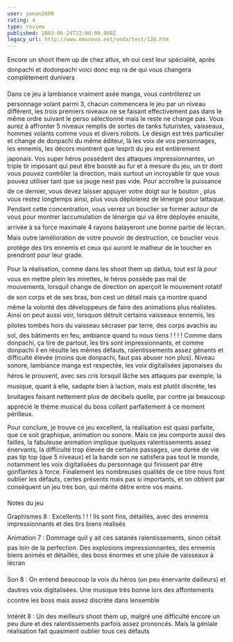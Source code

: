 ```yaml
---
user: yoman2600
rating: 4
type: review
published: 2003-06-24T22:00:00.000Z
legacy_url: http://www.emunova.net/veda/test/128.htm
---
```

Encore un shoot them up de chez atlus, eh oui cest leur spécialité, après donpachi et dodonpachi voici donc esp ra de qui vous changera complètement dunivers  

  

Dans ce jeu à lambiance vraiment axée manga, vous contrôlerez un personnage volant parmi 3, chacun commencera le jeu par un niveau différent, les trois premiers niveaux ne se faisant effectivement pas dans le même ordre suivant le perso sélectionné mais le reste ne change pas. Vous aurez à affronter 5 niveaux remplis de sortes de tanks futuristes, vaisseaux, hommes volants comme vous et divers robots. Le désign est très particulier et change de donpachi du même éditeur, là les voix de vos personnages, les ennemis, les décors montrent que lesprit du jeu est entièrement japonais. Vos super héros possèdent des attaques impressionnantes, un triple tir imposant qui peut être boosté au fur et à mesure du jeu, un tir dont vous pouvez contrôler la direction, mais surtout un incroyable tir que vous pouvez utiliser tant que sa jauge nest pas vide. Pour accroître la puissance de ce dernier, vous devez laisser appuyer votre doigt sur le bouton , plus vous restez longtemps ainsi, plus vous déploierez de lénergie pour lattaque. Pendant cette concentration, vous verrez un bouclier se former autour de vous pour montrer laccumulation de lénergie qui va être déployée ensuite, arrivée à sa force maximale 4 rayons balayeront une bonne partie de lécran. Mais outre lamélioration de votre pouvoir de destruction, ce bouclier vous protège des tirs ennemis et ceux qui auront le malheur de le toucher en prendront pour leur grade.   

  

Pour la réalisation, comme dans les shoot them up datlus, tout est là pour vous en mettre plein les mirettes, le héros possède pas mal de mouvements, lorsquil change de direction on aperçoit le mouvement rotatif de son corps et de ses bras, bon cest un détail mais ça montre quand même la volonté des développeurs de faire des animations plus réalistes. Ainsi on peut aussi voir, lorsquon détruit certains vaisseaux ennemis, les pilotes tombés hors du vaisseau sécraser par terre, des corps avachis au sol, des bâtiments en feu, ambiance quand tu nous tiens ! ! ! ! Comme dans donpachi, ça tire de partout, les tirs sont impressionnants, et comme donpachi il en résulte les mêmes défauts, ralentissements assez gênants et difficulté élevée (moins que donpachi, faut pas abuser non plus). Niveau sonore, lambiance manga est respectée, les voix digitalisées japonaises du héros le prouvent, avec ses cris lorsquil lâche ses attaques par exemple, la musique, quant à elle, sadapte bien à laction, mais est plutôt discrète, les bruitages faisant nettement plus de décibels quelle, par contre jai beaucoup apprécié le thème musical du boss collant parfaitement à ce moment périlleux.  

  

Pour conclure, je trouve ce jeu excellent, la réalisation est quasi parfaite, que ce soit graphique, animation ou sonore. Mais ce jeu comporte aussi des failles, la fabuleuse animation implique quelques ralentissements assez énervants, la difficulté trop élevée de certains passages, une durée de vie pas tip top (que 5 niveaux) et la bande son ne satisfera pas tout le monde, notamment les voix digitalisées du personnage qui finissent par être gonflantes à force. Finalement les nombreuses qualités de ce titre nous font oublier les défauts, certes présents mais pas si importants, et on obtient par conséquent un jeu très bon, qui mérite dêtre entre vos mains.   

  

  

Notes du jeu  

  

Graphismes 8 : Excellents ! ! ! Ils sont fins, détaillés, avec des ennemis impressionnants et des tirs biens réalisés  

  

Animation 7 : Dommage quil y ait ces satanés ralentissements, sinon cétait pas loin de la perfection. Des explosions impressionnantes, des ennemis biens animés et détaillés, des boss énormes et une pluie de vaisseaux à lécran  

  

Son 8 : On entend beaucoup la voix du héros (un peu énervante dailleurs) et dautres voix digitalisées. Une musique très bonne lors des affontements ccontre les boss mais assez discrète dans lensemble  

  

Intérêt 8 : Un des meilleurs shoot them up, malgré une difficulté encore un peu dure et des ralentissements parfois assez prononcés. Mais la géniale réalisation fait quasiment oublier tous ces défauts